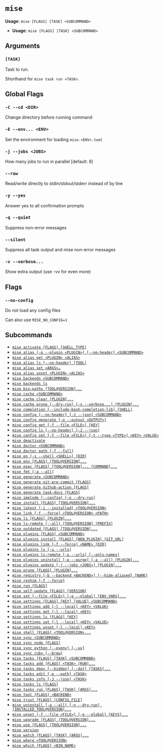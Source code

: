 # `mise`

**Usage**: `mise [FLAGS] [TASK] <SUBCOMMAND>`

- **Usage**: `mise [FLAGS] [TASK] <SUBCOMMAND>`

## Arguments

### `[TASK]`

Task to run.

Shorthand for `mise task run <TASK>`.

## Global Flags

### `-C --cd <DIR>`

Change directory before running command

### `-E --env... <ENV>`

Set the environment for loading `mise.<ENV>.toml`

### `-j --jobs <JOBS>`

How many jobs to run in parallel [default: 8]

### `--raw`

Read/write directly to stdin/stdout/stderr instead of by line

### `-y --yes`

Answer yes to all confirmation prompts

### `-q --quiet`

Suppress non-error messages

### `--silent`

Suppress all task output and mise non-error messages

### `-v --verbose...`

Show extra output (use -vv for even more)

## Flags

### `--no-config`

Do not load any config files

Can also use `MISE_NO_CONFIG=1`

## Subcommands

- [`mise activate [FLAGS] [SHELL_TYPE]`](/cli/activate.md)
- [`mise alias [-p --plugin <PLUGIN>] [--no-header] <SUBCOMMAND>`](/cli/alias.md)
- [`mise alias get <PLUGIN> <ALIAS>`](/cli/alias/get.md)
- [`mise alias ls [--no-header] [TOOL]`](/cli/alias/ls.md)
- [`mise alias set <ARGS>…`](/cli/alias/set.md)
- [`mise alias unset <PLUGIN> <ALIAS>`](/cli/alias/unset.md)
- [`mise backends <SUBCOMMAND>`](/cli/backends.md)
- [`mise backends ls`](/cli/backends/ls.md)
- [`mise bin-paths [TOOL@VERSION]...`](/cli/bin-paths.md)
- [`mise cache <SUBCOMMAND>`](/cli/cache.md)
- [`mise cache clear [PLUGIN]...`](/cli/cache/clear.md)
- [`mise cache prune [--dry-run] [-v --verbose...] [PLUGIN]...`](/cli/cache/prune.md)
- [`mise completion [--include-bash-completion-lib] [SHELL]`](/cli/completion.md)
- [`mise config [--no-header] [-J --json] <SUBCOMMAND>`](/cli/config.md)
- [`mise config generate [-o --output <OUTPUT>]`](/cli/config/generate.md)
- [`mise config get [-f --file <FILE>] [KEY]`](/cli/config/get.md)
- [`mise config ls [--no-header] [-J --json]`](/cli/config/ls.md)
- [`mise config set [-f --file <FILE>] [-t --type <TYPE>] <KEY> <VALUE>`](/cli/config/set.md)
- [`mise deactivate`](/cli/deactivate.md)
- [`mise doctor <SUBCOMMAND>`](/cli/doctor.md)
- [`mise doctor path [-f --full]`](/cli/doctor/path.md)
- [`mise en [-s --shell <SHELL>] [DIR]`](/cli/en.md)
- [`mise env [FLAGS] [TOOL@VERSION]...`](/cli/env.md)
- [`mise exec [FLAGS] [TOOL@VERSION]... [COMMAND]...`](/cli/exec.md)
- [`mise fmt [-a --all]`](/cli/fmt.md)
- [`mise generate <SUBCOMMAND>`](/cli/generate.md)
- [`mise generate git-pre-commit [FLAGS]`](/cli/generate/git-pre-commit.md)
- [`mise generate github-action [FLAGS]`](/cli/generate/github-action.md)
- [`mise generate task-docs [FLAGS]`](/cli/generate/task-docs.md)
- [`mise implode [--config] [-n --dry-run]`](/cli/implode.md)
- [`mise install [FLAGS] [TOOL@VERSION]...`](/cli/install.md)
- [`mise latest [-i --installed] <TOOL@VERSION>`](/cli/latest.md)
- [`mise link [-f --force] <TOOL@VERSION> <PATH>`](/cli/link.md)
- [`mise ls [FLAGS] [PLUGIN]...`](/cli/ls.md)
- [`mise ls-remote [--all] [TOOL@VERSION] [PREFIX]`](/cli/ls-remote.md)
- [`mise outdated [FLAGS] [TOOL@VERSION]...`](/cli/outdated.md)
- [`mise plugins [FLAGS] <SUBCOMMAND>`](/cli/plugins.md)
- [`mise plugins install [FLAGS] [NEW_PLUGIN] [GIT_URL]`](/cli/plugins/install.md)
- [`mise plugins link [-f --force] <NAME> [DIR]`](/cli/plugins/link.md)
- [`mise plugins ls [-u --urls]`](/cli/plugins/ls.md)
- [`mise plugins ls-remote [-u --urls] [--only-names]`](/cli/plugins/ls-remote.md)
- [`mise plugins uninstall [-p --purge] [-a --all] [PLUGIN]...`](/cli/plugins/uninstall.md)
- [`mise plugins update [-j --jobs <JOBS>] [PLUGIN]...`](/cli/plugins/update.md)
- [`mise prune [FLAGS] [PLUGIN]...`](/cli/prune.md)
- [`mise registry [-b --backend <BACKEND>] [--hide-aliased] [NAME]`](/cli/registry.md)
- [`mise reshim [-f --force]`](/cli/reshim.md)
- [`mise run [FLAGS]`](/cli/run.md)
- [`mise self-update [FLAGS] [VERSION]`](/cli/self-update.md)
- [`mise set [--file <FILE>] [-g --global] [ENV_VARS]...`](/cli/set.md)
- [`mise settings [FLAGS] [KEY] [VALUE] <SUBCOMMAND>`](/cli/settings.md)
- [`mise settings add [-l --local] <KEY> <VALUE>`](/cli/settings/add.md)
- [`mise settings get [-l --local] <KEY>`](/cli/settings/get.md)
- [`mise settings ls [FLAGS] [KEY]`](/cli/settings/ls.md)
- [`mise settings set [-l --local] <KEY> <VALUE>`](/cli/settings/set.md)
- [`mise settings unset [-l --local] <KEY>`](/cli/settings/unset.md)
- [`mise shell [FLAGS] <TOOL@VERSION>...`](/cli/shell.md)
- [`mise sync <SUBCOMMAND>`](/cli/sync.md)
- [`mise sync node [FLAGS]`](/cli/sync/node.md)
- [`mise sync python [--pyenv] [--uv]`](/cli/sync/python.md)
- [`mise sync ruby [--brew]`](/cli/sync/ruby.md)
- [`mise tasks [FLAGS] [TASK] <SUBCOMMAND>`](/cli/tasks.md)
- [`mise tasks add [FLAGS] <TASK> [RUN]...`](/cli/tasks/add.md)
- [`mise tasks deps [--hidden] [--dot] [TASKS]...`](/cli/tasks/deps.md)
- [`mise tasks edit [-p --path] <TASK>`](/cli/tasks/edit.md)
- [`mise tasks info [-J --json] <TASK>`](/cli/tasks/info.md)
- [`mise tasks ls [FLAGS]`](/cli/tasks/ls.md)
- [`mise tasks run [FLAGS] [TASK] [ARGS]...`](/cli/tasks/run.md)
- [`mise tool [FLAGS] <BACKEND>`](/cli/tool.md)
- [`mise trust [FLAGS] [CONFIG_FILE]`](/cli/trust.md)
- [`mise uninstall [-a --all] [-n --dry-run] [INSTALLED_TOOL@VERSION]...`](/cli/uninstall.md)
- [`mise unset [-f --file <FILE>] [-g --global] [KEYS]...`](/cli/unset.md)
- [`mise upgrade [FLAGS] [TOOL@VERSION]...`](/cli/upgrade.md)
- [`mise use [FLAGS] [TOOL@VERSION]...`](/cli/use.md)
- [`mise version`](/cli/version.md)
- [`mise watch [FLAGS] [TASK] [ARGS]...`](/cli/watch.md)
- [`mise where <TOOL@VERSION>`](/cli/where.md)
- [`mise which [FLAGS] <BIN_NAME>`](/cli/which.md)
